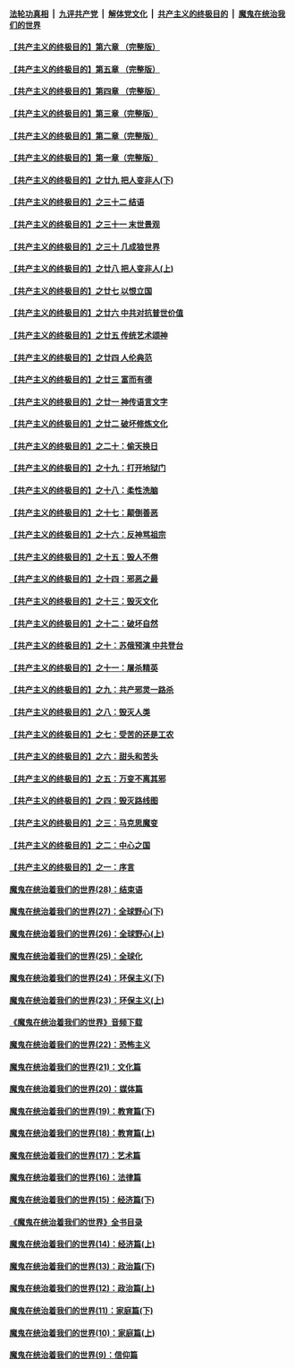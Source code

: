 ####  [法轮功真相](../../../../basic/blob/master/README.md?t=04140201) &nbsp;|&nbsp; [九评共产党](../../../../9ping.md/blob/master/README.md?t=04140201) &nbsp;|&nbsp; [解体党文化](../../../../jtdwh.md/blob/master/README.md?t=04140201)  &nbsp;|&nbsp; [共产主义的终极目的](../../../../gczydzjmd.md/blob/master/README.md?t=04140201) &nbsp;|&nbsp; [魔鬼在统治我们的世界](../../../../mgztzwmdsj.md/blob/master/README.md?t=04140201) 

#### [【共产主义的终极目的】第六章 （完整版）](../pages/nsc422/n11428913.md?t=04140201) 

#### [【共产主义的终极目的】第五章 （完整版）](../pages/nsc422/n11428912.md?t=04140201) 

#### [【共产主义的终极目的】第四章 （完整版）](../pages/nsc422/n11428907.md?t=04140201) 

#### [【共产主义的终极目的】第三章（完整版）](../pages/nsc422/n11428848.md?t=04140201) 

#### [【共产主义的终极目的】第二章（完整版）](../pages/nsc422/n11428831.md?t=04140201) 

#### [【共产主义的终极目的】第一章（完整版）](../pages/nsc422/n11417651.md?t=04140201) 

#### [【共产主义的终极目的】之廿九 把人变非人(下)](../pages/nsc422/n11344140.md?t=04140201) 

#### [【共产主义的终极目的】之三十二 结语](../pages/nsc422/n11360535.md?t=04140201) 

#### [【共产主义的终极目的】之三十一 末世景观](../pages/nsc422/n11351129.md?t=04140201) 

#### [【共产主义的终极目的】之三十 几成狼世界](../pages/nsc422/n11348280.md?t=04140201) 

#### [【共产主义的终极目的】之廿八 把人变非人(上)](../pages/nsc422/n11340492.md?t=04140201) 

#### [【共产主义的终极目的】之廿七 以恨立国](../pages/nsc422/n11336944.md?t=04140201) 

#### [【共产主义的终极目的】之廿六 中共对抗普世价值](../pages/nsc422/n11324785.md?t=04140201) 

#### [【共产主义的终极目的】之廿五 传统艺术颂神](../pages/nsc422/n11296396.md?t=04140201) 

#### [【共产主义的终极目的】之廿四 人伦典范](../pages/nsc422/n11296397.md?t=04140201) 

#### [【共产主义的终极目的】之廿三 富而有德](../pages/nsc422/n11283598.md?t=04140201) 

#### [【共产主义的终极目的】之廿一 神传语言文字](../pages/nsc422/n11263265.md?t=04140201) 

#### [【共产主义的终极目的】之廿二 破坏修炼文化](../pages/nsc422/n11245728.md?t=04140201) 

#### [【共产主义的终极目的】之二十：偷天换日](../pages/nsc422/n11238846.md?t=04140201) 

#### [【共产主义的终极目的】之十九：打开地狱门](../pages/nsc422/n11206376.md?t=04140201) 

#### [【共产主义的终极目的】之十八：柔性洗脑](../pages/nsc422/n11199994.md?t=04140201) 

#### [【共产主义的终极目的】之十七：颠倒善恶](../pages/nsc422/n11179782.md?t=04140201) 

#### [【共产主义的终极目的】之十六：反神骂祖宗](../pages/nsc422/n11166798.md?t=04140201) 

#### [【共产主义的终极目的】之十五：毁人不倦](../pages/nsc422/n11166792.md?t=04140201) 

#### [【共产主义的终极目的】之十四：邪恶之最](../pages/nsc422/n11150249.md?t=04140201) 

#### [【共产主义的终极目的】之十三：毁灭文化](../pages/nsc422/n11135227.md?t=04140201) 

#### [【共产主义的终极目的】之十二：破坏自然](../pages/nsc422/n11135214.md?t=04140201) 

#### [【共产主义的终极目的】之十：苏俄预演 中共登台](../pages/nsc422/n11118424.md?t=04140201) 

#### [【共产主义的终极目的】之十一：屠杀精英](../pages/nsc422/n11118442.md?t=04140201) 

#### [【共产主义的终极目的】之九：共产邪灵一路杀](../pages/nsc422/n11114139.md?t=04140201) 

#### [【共产主义的终极目的】之八：毁灭人类](../pages/nsc422/n11108503.md?t=04140201) 

#### [【共产主义的终极目的】之七：受苦的还是工农](../pages/nsc422/n11101809.md?t=04140201) 

#### [【共产主义的终极目的】之六：甜头和苦头](../pages/nsc422/n11096971.md?t=04140201) 

#### [【共产主义的终极目的】之五：万变不离其邪](../pages/nsc422/n11091285.md?t=04140201) 

#### [【共产主义的终极目的】之四：毁灭路线图](../pages/nsc422/n11086284.md?t=04140201) 

#### [【共产主义的终极目的】之三：马克思魔变](../pages/nsc422/n11061941.md?t=04140201) 

#### [【共产主义的终极目的】之二：中心之国](../pages/nsc422/n11047728.md?t=04140201) 

#### [【共产主义的终极目的】之一：序言](../pages/nsc422/n11086077.md?t=04140201) 

#### [魔鬼在统治着我们的世界(28)：结束语](../pages/nsc422/n10936246.md?t=04140201) 

#### [魔鬼在统治着我们的世界(27)：全球野心(下)](../pages/nsc422/n10928319.md?t=04140201) 

#### [魔鬼在统治着我们的世界(26)：全球野心(上)](../pages/nsc422/n10900318.md?t=04140201) 

#### [魔鬼在统治着我们的世界(25)：全球化](../pages/nsc422/n10788205.md?t=04140201) 

#### [魔鬼在统治着我们的世界(24)：环保主义(下)](../pages/nsc422/n10695307.md?t=04140201) 

#### [魔鬼在统治着我们的世界(23)：环保主义(上)](../pages/nsc422/n10688613.md?t=04140201) 

#### [《魔鬼在统治着我们的世界》音频下载](../pages/nsc422/n10635553.md?t=04140201) 

#### [魔鬼在统治着我们的世界(22)：恐怖主义](../pages/nsc422/n10614727.md?t=04140201) 

#### [魔鬼在统治着我们的世界(21)：文化篇](../pages/nsc422/n10597706.md?t=04140201) 

#### [魔鬼在统治着我们的世界(20)：媒体篇](../pages/nsc422/n10586579.md?t=04140201) 

#### [魔鬼在统治着我们的世界(19)：教育篇(下)](../pages/nsc422/n10564808.md?t=04140201) 

#### [魔鬼在统治着我们的世界(18)：教育篇(上)](../pages/nsc422/n10526970.md?t=04140201) 

#### [魔鬼在统治着我们的世界(17)：艺术篇](../pages/nsc422/n10499093.md?t=04140201) 

#### [魔鬼在统治着我们的世界(16)：法律篇](../pages/nsc422/n10485969.md?t=04140201) 

#### [魔鬼在统治着我们的世界(15)：经济篇(下)](../pages/nsc422/n10469975.md?t=04140201) 

#### [《魔鬼在统治着我们的世界》全书目录](../pages/nsc422/n10464261.md?t=04140201) 

#### [魔鬼在统治着我们的世界(14)：经济篇(上)](../pages/nsc422/n10457370.md?t=04140201) 

#### [魔鬼在统治着我们的世界(13)：政治篇(下)](../pages/nsc422/n10448270.md?t=04140201) 

#### [魔鬼在统治着我们的世界(12)：政治篇(上)](../pages/nsc422/n10444576.md?t=04140201) 

#### [魔鬼在统治着我们的世界(11)：家庭篇(下)](../pages/nsc422/n10440961.md?t=04140201) 

#### [魔鬼在统治着我们的世界(10)：家庭篇(上)](../pages/nsc422/n10435448.md?t=04140201) 

#### [魔鬼在统治着我们的世界(9)：信仰篇](../pages/nsc422/n10432159.md?t=04140201) 

